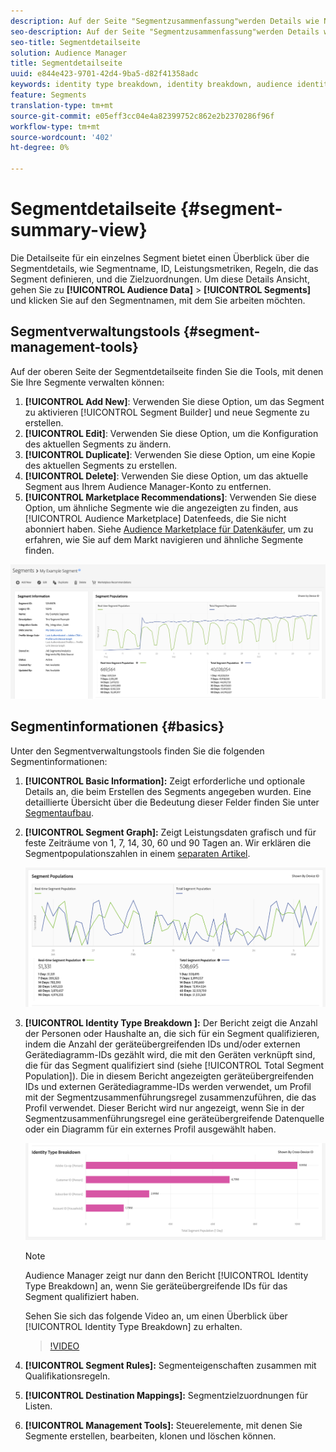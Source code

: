 ```yaml
---
description: Auf der Seite "Segmentzusammenfassung"werden Details wie Name, Eigenschaften im Segment, Regeln, Leistungsdaten und Zielzuordnungsinformationen angezeigt.
seo-description: Auf der Seite "Segmentzusammenfassung"werden Details wie Name, Eigenschaften im Segment, Regeln, Leistungsdaten und Zielzuordnungsinformationen angezeigt.
seo-title: Segmentdetailseite
solution: Audience Manager
title: Segmentdetailseite
uuid: e844e423-9701-42d4-9ba5-d82f41358adc
keywords: identity type breakdown, identity breakdown, audience identity reporting, cross-device, cross-device ID, device ID
feature: Segments
translation-type: tm+mt
source-git-commit: e05eff3cc04e4a82399752c862e2b2370286f96f
workflow-type: tm+mt
source-wordcount: '402'
ht-degree: 0%

---
```



# Segmentdetailseite {#segment-summary-view}

Die Detailseite für ein einzelnes Segment bietet einen Überblick über die Segmentdetails, wie Segmentname, ID, Leistungsmetriken, Regeln, die das Segment definieren, und die Zielzuordnungen. Um diese Details Ansicht, gehen Sie zu **[!UICONTROL Audience Data]** > **[!UICONTROL Segments]** und klicken Sie auf den Segmentnamen, mit dem Sie arbeiten möchten.

## Segmentverwaltungstools {#segment-management-tools}

Auf der oberen Seite der Segmentdetailseite finden Sie die Tools, mit denen Sie Ihre Segmente verwalten können:

1. **[!UICONTROL Add New]**: Verwenden Sie diese Option, um das Segment zu aktivieren  [!UICONTROL Segment Builder] und neue Segmente zu erstellen.
2. **[!UICONTROL Edit]**: Verwenden Sie diese Option, um die Konfiguration des aktuellen Segments zu ändern.
3. **[!UICONTROL Duplicate]**: Verwenden Sie diese Option, um eine Kopie des aktuellen Segments zu erstellen.
4. **[!UICONTROL Delete]**: Verwenden Sie diese Option, um das aktuelle Segment aus Ihrem Audience Manager-Konto zu entfernen.
5. **[!UICONTROL Marketplace Recommendations]**: Verwenden Sie diese Option, um ähnliche Segmente wie die angezeigten zu finden, aus  [!UICONTROL Audience Marketplace] Datenfeeds, die Sie nicht abonniert haben. Siehe [Audience Marketplace für Datenkäufer](../audience-marketplace/marketplace-data-buyers/marketplace-data-buyers.md), um zu erfahren, wie Sie auf dem Markt navigieren und ähnliche Segmente finden.

![basic-segment-information](assets/basic-segment-information.png)

## Segmentinformationen {#basics}

Unter den Segmentverwaltungstools finden Sie die folgenden Segmentinformationen:

1. **[!UICONTROL Basic Information]:** Zeigt erforderliche und optionale Details an, die beim Erstellen des Segments angegeben wurden. Eine detaillierte Übersicht über die Bedeutung dieser Felder finden Sie unter [Segmentaufbau](segment-builder.md).
2. **[!UICONTROL Segment Graph]:** Zeigt Leistungsdaten grafisch und für feste Zeiträume von 1, 7, 14, 30, 60 und 90 Tagen an. Wir erklären die Segmentpopulationszahlen in einem [separaten Artikel](../../features/segments/segment-builder-data.md).

   ![segmentdiagramm](assets/segment-graph.png)

3. **[!UICONTROL Identity Type Breakdown ]:** Der Bericht zeigt die Anzahl der Personen oder Haushalte an, die sich für ein Segment qualifizieren, indem die Anzahl der geräteübergreifenden IDs und/oder externen Gerätediagramm-IDs gezählt wird, die mit den Geräten verknüpft sind, die für das Segment qualifiziert sind (siehe  [!UICONTROL Total Segment Population]). Die in diesem Bericht angezeigten geräteübergreifenden IDs und externen Gerätediagramme-IDs werden verwendet, um Profil mit der Segmentzusammenführungsregel zusammenzuführen, die das Profil verwendet. Dieser Bericht wird nur angezeigt, wenn Sie in der Segmentzusammenführungsregel eine geräteübergreifende Datenquelle oder ein Diagramm für ein externes Profil ausgewählt haben.

   ![segmentdiagramm](assets/segment-type.png)

   >[!NOTE]
   >
   >Audience Manager zeigt nur dann den Bericht [!UICONTROL Identity Type Breakdown] an, wenn Sie geräteübergreifende IDs für das Segment qualifiziert haben.

   Sehen Sie sich das folgende Video an, um einen Überblick über [!UICONTROL Identity Type Breakdown] zu erhalten.
   >[!VIDEO](https://video.tv.adobe.com/v/27977/)

4. **[!UICONTROL Segment Rules]:** Segmenteigenschaften zusammen mit Qualifikationsregeln.
5. **[!UICONTROL Destination Mappings]:** Segmentzielzuordnungen für Listen.
6. **[!UICONTROL Management Tools]:** Steuerelemente, mit denen Sie Segmente erstellen, bearbeiten, klonen und löschen können.